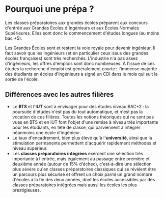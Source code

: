 # Pourquoi une prépa&nbsp;?

Les classes préparatoires aux grandes écoles préparent aux concours d'entrée aux Grandes Écoles d'Ingénieurs et aux Écoles Normales Supérieures. Elles sont donc le commencement d'études longues (au moins bac&nbsp;+5).

Les Grandes Écoles sont et restent la voie royale pour devenir ingénieur. Il faut savoir que les ingénieurs (et en particulier ceux issus des grandes écoles françaises) sont très recherchés. L'industrie n'a pas assez d'ingénieurs, les offres d'emplois sont donc nombreuses. À l'issue de ces études la recherche d'emploi est généralement courte&nbsp;: l'immense majorité des étudiants en écoles d'ingénieurs a signé un CDI dans le mois qui suit la sortie de l'école.

## Différences avec les autres filières

- Le **BTS** et l'**IUT** sont à envisager pour des études niveau BAC+2&nbsp;: la poursuite d'études n'est pas du tout automatique, et n'est pas la vocation de ces filières. Toutes les notions théoriques qui ne sont pas vues en BTS et en IUT font l'objet d'une remise à niveau très importante pour les étudiants, en tête de classe, qui parviennent à intégrer néanmoins une école d'ingénieur.
- Le taux d'encadrement, bien plus élevé qu'à l'**université**, ainsi que la stimulation permanente permettent d'acquérir rapidement méthodes et niveau supérieur.
- Les **classes préparatoires intégrées** exercent une sélection très importante à l'entrée, mais également au passage entre première et deuxième année (autour de 15% d'échec), c'est-à-dire une sélection plus sévère qu'en classes préparatoires classiques qui se révèlent être un parcours plus sécurisé et offrent un choix parmi un grand nombre d'écoles à la fin des deux années, dont les écoles accessibles par des classes préparatoires intégrées mais aussi les écoles les plus prestigieuses.
